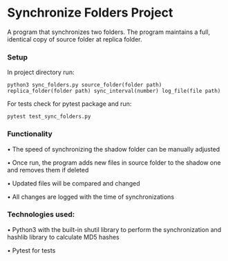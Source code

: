 # Synchronize Folders Project

A program that synchronizes two folders. The program maintains a full, identical copy of source folder at replica folder.

### Setup

In project directory run:

`python3 sync_folders.py source_folder(folder path) replica_folder(folder path) sync_interval(number) log_file(file path)`

For tests check for pytest package and run:

`pytest test_sync_folders.py`

### Functionality

• The speed of synchronizing the shadow folder can be manually adjusted

• Once run, the program adds new files in source folder to the shadow one and removes them if deleted

• Updated files will be compared and changed

• All changes are logged with the time of synchronizations

### Technologies used:

• Python3 with the built-in shutil library to perform the synchronization and hashlib library to calculate MD5 hashes

• Pytest for tests
